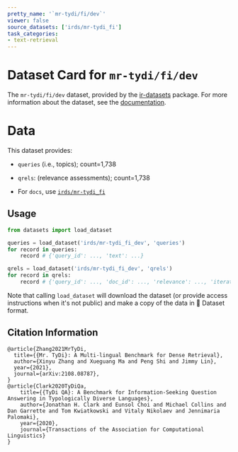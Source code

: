 ```yaml
---
pretty_name: '`mr-tydi/fi/dev`'
viewer: false
source_datasets: ['irds/mr-tydi_fi']
task_categories:
- text-retrieval
---
```


# Dataset Card for `mr-tydi/fi/dev`

The `mr-tydi/fi/dev` dataset, provided by the [ir-datasets](https://ir-datasets.com/) package.
For more information about the dataset, see the [documentation](https://ir-datasets.com/mr-tydi#mr-tydi/fi/dev).

# Data

This dataset provides:
 - `queries` (i.e., topics); count=1,738
 - `qrels`: (relevance assessments); count=1,738

 - For `docs`, use [`irds/mr-tydi_fi`](https://huggingface.co/datasets/irds/mr-tydi_fi)

## Usage

```python
from datasets import load_dataset

queries = load_dataset('irds/mr-tydi_fi_dev', 'queries')
for record in queries:
    record # {'query_id': ..., 'text': ...}

qrels = load_dataset('irds/mr-tydi_fi_dev', 'qrels')
for record in qrels:
    record # {'query_id': ..., 'doc_id': ..., 'relevance': ..., 'iteration': ...}

```

Note that calling `load_dataset` will download the dataset (or provide access instructions when it's not public) and make a copy of the
data in 🤗 Dataset format.

## Citation Information

```
@article{Zhang2021MrTyDi,
  title={{Mr. TyDi}: A Multi-lingual Benchmark for Dense Retrieval}, 
  author={Xinyu Zhang and Xueguang Ma and Peng Shi and Jimmy Lin},
  year={2021},
  journal={arXiv:2108.08787},
}
@article{Clark2020TyDiQa,
    title={{TyDi QA}: A Benchmark for Information-Seeking Question Answering in Typologically Diverse Languages},
    author={Jonathan H. Clark and Eunsol Choi and Michael Collins and Dan Garrette and Tom Kwiatkowski and Vitaly Nikolaev and Jennimaria Palomaki},
    year={2020},
    journal={Transactions of the Association for Computational Linguistics}
}
```
